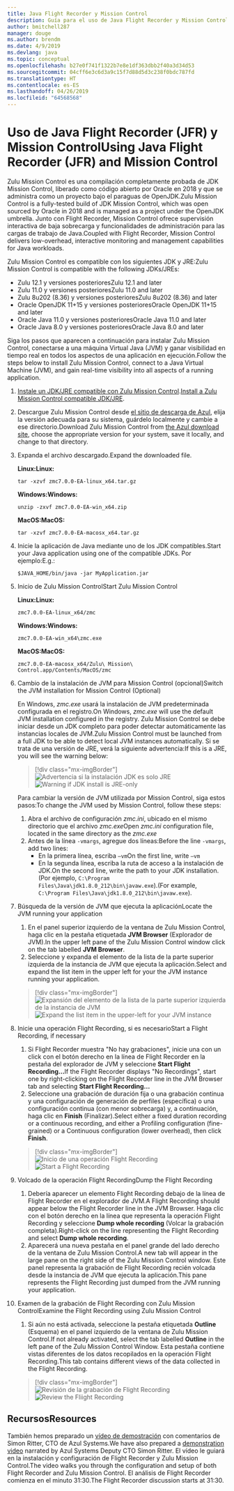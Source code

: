 ```yaml
---
title: Java Flight Recorder y Mission Control
description: Guía para el uso de Java Flight Recorder y Mission Control para recopilar y revisar los datos de la aplicación.
author: bmitchell287
manager: douge
ms.author: brendm
ms.date: 4/9/2019
ms.devlang: java
ms.topic: conceptual
ms.openlocfilehash: b27e0f741f1322b7e8e1df363dbb2f40a3d34d53
ms.sourcegitcommit: 04cff6e3c6d3a9c15f7d88d5d3c238f0bdc787fd
ms.translationtype: HT
ms.contentlocale: es-ES
ms.lasthandoff: 04/26/2019
ms.locfileid: "64568568"
---
```

# <a name="using-java-flight-recorder-jfr-and-mission-control"></a><span data-ttu-id="762e8-103">Uso de Java Flight Recorder (JFR) y Mission Control</span><span class="sxs-lookup"><span data-stu-id="762e8-103">Using Java Flight Recorder (JFR) and Mission Control</span></span>

<span data-ttu-id="762e8-104">Zulu Mission Control es una compilación completamente probada de JDK Mission Control, liberado como código abierto por Oracle en 2018 y que se administra como un proyecto bajo el paraguas de OpenJDK.</span><span class="sxs-lookup"><span data-stu-id="762e8-104">Zulu Mission Control is a fully-tested build of JDK Mission Control, which was open sourced by Oracle in 2018 and is managed as a project under the OpenJDK umbrella.</span></span> <span data-ttu-id="762e8-105">Junto con Flight Recorder, Mission Control ofrece supervisión interactiva de baja sobrecarga y funcionalidades de administración para las cargas de trabajo de Java.</span><span class="sxs-lookup"><span data-stu-id="762e8-105">Coupled with Flight Recorder, Mission Control delivers low-overhead, interactive monitoring and management capabilities for Java workloads.</span></span>

<span data-ttu-id="762e8-106">Zulu Mission Control es compatible con los siguientes JDK y JRE:</span><span class="sxs-lookup"><span data-stu-id="762e8-106">Zulu Mission Control is compatible with the following JDKs/JREs:</span></span>

* <span data-ttu-id="762e8-107">Zulu 12.1 y versiones posteriores</span><span class="sxs-lookup"><span data-stu-id="762e8-107">Zulu 12.1 and later</span></span>
* <span data-ttu-id="762e8-108">Zulu 11.0 y versiones posteriores</span><span class="sxs-lookup"><span data-stu-id="762e8-108">Zulu 11.0 and later</span></span>
* <span data-ttu-id="762e8-109">Zulu 8u202 (8.36) y versiones posteriores</span><span class="sxs-lookup"><span data-stu-id="762e8-109">Zulu 8u202 (8.36) and later</span></span>
* <span data-ttu-id="762e8-110">Oracle OpenJDK 11+15 y versiones posteriores</span><span class="sxs-lookup"><span data-stu-id="762e8-110">Oracle OpenJDK 11+15 and later</span></span>
* <span data-ttu-id="762e8-111">Oracle Java 11.0 y versiones posteriores</span><span class="sxs-lookup"><span data-stu-id="762e8-111">Oracle Java 11.0 and later</span></span>
* <span data-ttu-id="762e8-112">Oracle Java 8.0 y versiones posteriores</span><span class="sxs-lookup"><span data-stu-id="762e8-112">Oracle Java 8.0 and later</span></span>

<span data-ttu-id="762e8-113">Siga los pasos que aparecen a continuación para instalar Zulu Mission Control, conectarse a una máquina Virtual Java (JVM) y ganar visibilidad en tiempo real en todos los aspectos de una aplicación en ejecución.</span><span class="sxs-lookup"><span data-stu-id="762e8-113">Follow the steps below to install Zulu Mission Control, connect to a Java Virtual Machine (JVM), and gain real-time visibility into all aspects of a running application.</span></span>

1.  <span data-ttu-id="762e8-114">[Instale un JDK/JRE compatible con Zulu Mission Control](java-jdk-install.md).</span><span class="sxs-lookup"><span data-stu-id="762e8-114">[Install a Zulu Mission Control compatible JDK/JRE](java-jdk-install.md).</span></span>

2.  <span data-ttu-id="762e8-115">Descargue Zulu Mission Control desde [el sitio de descarga de Azul](https://www.azul.com/products/zulu-mission-control/), elija la versión adecuada para su sistema, guárdelo localmente y cambie a ese directorio.</span><span class="sxs-lookup"><span data-stu-id="762e8-115">Download Zulu Mission Control from [the Azul download site](https://www.azul.com/products/zulu-mission-control/), choose the appropriate version for your system, save it locally, and change to that directory.</span></span>

3.  <span data-ttu-id="762e8-116">Expanda el archivo descargado.</span><span class="sxs-lookup"><span data-stu-id="762e8-116">Expand the downloaded file.</span></span>

    <span data-ttu-id="762e8-117">**Linux:**</span><span class="sxs-lookup"><span data-stu-id="762e8-117">**Linux:**</span></span>

    ```cli
    tar -xzvf zmc7.0.0-EA-linux_x64.tar.gz
    ```

    <span data-ttu-id="762e8-118">**Windows:**</span><span class="sxs-lookup"><span data-stu-id="762e8-118">**Windows:**</span></span>

    ```cli
    unzip -zxvf zmc7.0.0-EA-win_x64.zip 
    ```

    <span data-ttu-id="762e8-119">**MacOS:**</span><span class="sxs-lookup"><span data-stu-id="762e8-119">**MacOS:**</span></span>

    ```cli
    tar -xzvf zmc7.0.0-EA-macosx_x64.tar.gz
    ```

4.  <span data-ttu-id="762e8-120">Inicie la aplicación de Java mediante uno de los JDK compatibles.</span><span class="sxs-lookup"><span data-stu-id="762e8-120">Start your Java application using one of the compatible JDKs.</span></span> <span data-ttu-id="762e8-121">Por ejemplo:</span><span class="sxs-lookup"><span data-stu-id="762e8-121">E.g.:</span></span>

    ```cli
    $JAVA_HOME/bin/java -jar MyApplication.jar
    ```

5.  <span data-ttu-id="762e8-122">Inicio de Zulu Mission Control</span><span class="sxs-lookup"><span data-stu-id="762e8-122">Start Zulu Mission Control</span></span>

    <span data-ttu-id="762e8-123">**Linux:**</span><span class="sxs-lookup"><span data-stu-id="762e8-123">**Linux:**</span></span>

    ```cli
    zmc7.0.0-EA-linux_x64/zmc
    ```

    <span data-ttu-id="762e8-124">**Windows:**</span><span class="sxs-lookup"><span data-stu-id="762e8-124">**Windows:**</span></span>

    ```cli
    zmc7.0.0-EA-win_x64\zmc.exe 
    ```

    <span data-ttu-id="762e8-125">**MacOS:**</span><span class="sxs-lookup"><span data-stu-id="762e8-125">**MacOS:**</span></span>

    ```cli
    zmc7.0.0-EA-macosx_x64/Zulu\ Mission\ Control.app/Contents/MacOS/zmc
    ```

6.  <span data-ttu-id="762e8-126">Cambio de la instalación de JVM para Mission Control (opcional)</span><span class="sxs-lookup"><span data-stu-id="762e8-126">Switch the JVM installation for Mission Control (Optional)</span></span>

    <span data-ttu-id="762e8-127">En Windows, *zmc.exe* usará la instalación de JVM predeterminada configurada en el registro.</span><span class="sxs-lookup"><span data-stu-id="762e8-127">On Windows, *zmc.exe* will use the default JVM installation configured in the registry.</span></span> <span data-ttu-id="762e8-128">Zulu Mission Control se debe iniciar desde un JDK completo para poder detectar automáticamente las instancias locales de JVM.</span><span class="sxs-lookup"><span data-stu-id="762e8-128">Zulu Mission Control must be launched from a full JDK to be able to detect local JVM instances automatically.</span></span> <span data-ttu-id="762e8-129">Si se trata de una versión de JRE, verá la siguiente advertencia:</span><span class="sxs-lookup"><span data-stu-id="762e8-129">If this is a JRE, you will see the warning below:</span></span>

    > [!div class="mx-imgBorder"]
    <span data-ttu-id="762e8-130">![Advertencia si la instalación JDK es solo JRE](../media/jdk/azul-jfr-1.png)</span><span class="sxs-lookup"><span data-stu-id="762e8-130">![Warning if JDK install is JRE-only](../media/jdk/azul-jfr-1.png)</span></span>

    <span data-ttu-id="762e8-131">Para cambiar la versión de JVM utilizada por Mission Control, siga estos pasos:</span><span class="sxs-lookup"><span data-stu-id="762e8-131">To change the JVM used by Mission Control, follow these steps:</span></span> 
    1.  <span data-ttu-id="762e8-132">Abra el archivo de configuración *zmc.ini*, ubicado en el mismo directorio que el archivo *zmc.exe*</span><span class="sxs-lookup"><span data-stu-id="762e8-132">Open *zmc.ini* configuration file, located in the same directory as the *zmc.exe*</span></span>
    2.  <span data-ttu-id="762e8-133">Antes de la línea `-vmargs`, agregue dos líneas:</span><span class="sxs-lookup"><span data-stu-id="762e8-133">Before the line `-vmargs`, add two lines:</span></span>
        * <span data-ttu-id="762e8-134">En la primera línea, escriba `–vm`</span><span class="sxs-lookup"><span data-stu-id="762e8-134">On the first line, write `–vm`</span></span>
        * <span data-ttu-id="762e8-135">En la segunda línea, escriba la ruta de acceso a la instalación de JDK.</span><span class="sxs-lookup"><span data-stu-id="762e8-135">On the second line, write the path to your JDK installation.</span></span> <span data-ttu-id="762e8-136">(Por ejemplo, `C:\Program Files\Java\jdk1.8.0_212\bin\javaw.exe`).</span><span class="sxs-lookup"><span data-stu-id="762e8-136">(For example, `C:\Program Files\Java\jdk1.8.0_212\bin\javaw.exe`).</span></span>

7.  <span data-ttu-id="762e8-137">Búsqueda de la versión de JVM que ejecuta la aplicación</span><span class="sxs-lookup"><span data-stu-id="762e8-137">Locate the JVM running your application</span></span>
    1.  <span data-ttu-id="762e8-138">En el panel superior izquierdo de la ventana de Zulu Mission Control, haga clic en la pestaña etiquetada **JVM Browser** (Explorador de JVM).</span><span class="sxs-lookup"><span data-stu-id="762e8-138">In the upper left pane of the Zulu Mission Control window click on the tab labelled **JVM Browser**.</span></span>
    2.  <span data-ttu-id="762e8-139">Seleccione y expanda el elemento de la lista de la parte superior izquierda de la instancia de JVM que ejecuta la aplicación.</span><span class="sxs-lookup"><span data-stu-id="762e8-139">Select and expand the list item in the upper left for your the JVM instance running your application.</span></span>

    > [!div class="mx-imgBorder"]
    <span data-ttu-id="762e8-140">![Expansión del elemento de la lista de la parte superior izquierda de la instancia de JVM](../media/jdk/azul-jfr-2.png)</span><span class="sxs-lookup"><span data-stu-id="762e8-140">![Expand the list item in the upper-left for your JVM instance](../media/jdk/azul-jfr-2.png)</span></span>


8.  <span data-ttu-id="762e8-141">Inicie una operación Flight Recording, si es necesario</span><span class="sxs-lookup"><span data-stu-id="762e8-141">Start a Flight Recording, if necessary</span></span>
    1.  <span data-ttu-id="762e8-142">Si Flight Recorder muestra "No hay grabaciones", inicie una con un click con el botón derecho en la línea de Flight Recorder en la pestaña del explorador de JVM y seleccione **Start Flight Recording...**</span><span class="sxs-lookup"><span data-stu-id="762e8-142">If the Flight Recorder displays "No Recordings", start one by right-clicking on the Flight Recorder line in the JVM Browser tab and selecting **Start Flight Recording...**</span></span>
    2.  <span data-ttu-id="762e8-143">Seleccione una grabación de duración fija o una grabación continua y una configuración de generación de perfiles (específica) o una configuración continua (con menor sobrecarga) y, a continuación, haga clic en **Finish** (Finalizar).</span><span class="sxs-lookup"><span data-stu-id="762e8-143">Select either a fixed duration recording or a continuous recording, and either a Profiling configuration (fine-grained) or a Continuous configuration (lower overhead), then click **Finish**.</span></span>

    > [!div class="mx-imgBorder"]
    <span data-ttu-id="762e8-144">![Inicio de una operación Flight Recording](../media/jdk/azul-jfr-3.png)</span><span class="sxs-lookup"><span data-stu-id="762e8-144">![Start a Flight Recording](../media/jdk/azul-jfr-3.png)</span></span>

9.  <span data-ttu-id="762e8-145">Volcado de la operación Flight Recording</span><span class="sxs-lookup"><span data-stu-id="762e8-145">Dump the Flight Recording</span></span>
    1.  <span data-ttu-id="762e8-146">Debería aparecer un elemento Flight Recording debajo de la línea de Flight Recorder en el explorador de JVM.</span><span class="sxs-lookup"><span data-stu-id="762e8-146">A Flight Recording should appear below the Flight Recorder line in the JVM Browser.</span></span> <span data-ttu-id="762e8-147">Haga clic con el botón derecho en la línea que representa la operación Flight Recording y seleccione **Dump whole recording** (Volcar la grabación completa).</span><span class="sxs-lookup"><span data-stu-id="762e8-147">Right-click on the line representing the Flight Recording and select **Dump whole recording**.</span></span>
    2.  <span data-ttu-id="762e8-148">Aparecerá una nueva pestaña en el panel grande del lado derecho de la ventana de Zulu Mission Control.</span><span class="sxs-lookup"><span data-stu-id="762e8-148">A new tab will appear in the large pane on the right side of the Zulu Mission Control window.</span></span> <span data-ttu-id="762e8-149">Este panel representa la grabación de Flight Recording recién volcada desde la instancia de JVM que ejecuta la aplicación.</span><span class="sxs-lookup"><span data-stu-id="762e8-149">This pane represents the Flight Recording just dumped from the JVM running your application.</span></span>

10. <span data-ttu-id="762e8-150">Examen de la grabación de Flight Recording con Zulu Mission Control</span><span class="sxs-lookup"><span data-stu-id="762e8-150">Examine the Flight Recording using Zulu Mission Control</span></span>
    1.  <span data-ttu-id="762e8-151">Si aún no está activada, seleccione la pestaña etiquetada **Outline** (Esquema) en el panel izquierdo de la ventana de Zulu Mission Control.</span><span class="sxs-lookup"><span data-stu-id="762e8-151">If not already activated, select the tab labelled **Outline** in the left pane of the Zulu Mission Control Window.</span></span> <span data-ttu-id="762e8-152">Esta pestaña contiene vistas diferentes de los datos recopilados en la operación Flight Recording.</span><span class="sxs-lookup"><span data-stu-id="762e8-152">This tab contains different views of the data collected in the Flight Recording.</span></span>
 
    > [!div class="mx-imgBorder"]
    <span data-ttu-id="762e8-153">![Revisión de la grabación de Flight Recording](../media/jdk/azul-jfr-4.png)</span><span class="sxs-lookup"><span data-stu-id="762e8-153">![Review the Fliight Recording](../media/jdk/azul-jfr-4.png)</span></span>

## <a name="resources"></a><span data-ttu-id="762e8-154">Recursos</span><span class="sxs-lookup"><span data-stu-id="762e8-154">Resources</span></span>

<span data-ttu-id="762e8-155">También hemos preparado un [vídeo de demostración](https://www.azul.com/presentation/azul-webinar-open-source-flight-recorder-and-mission-control-managing-and-measuring-openjdk-8-performance/) con comentarios de Simon Ritter, CTO de Azul Systems.</span><span class="sxs-lookup"><span data-stu-id="762e8-155">We have also prepared a [demonstration video](https://www.azul.com/presentation/azul-webinar-open-source-flight-recorder-and-mission-control-managing-and-measuring-openjdk-8-performance/) narrated by Azul Systems Deputy CTO Simon Ritter.</span></span> <span data-ttu-id="762e8-156">El vídeo le guiará en la instalación y configuración de Flight Recorder y Zulu Mission Control.</span><span class="sxs-lookup"><span data-stu-id="762e8-156">The video walks you through the configuration and setup of both Flight Recorder and Zulu Mission Control.</span></span> <span data-ttu-id="762e8-157">El análisis de Flight Recorder comienza en el minuto 31:30.</span><span class="sxs-lookup"><span data-stu-id="762e8-157">The Flight Recorder discussion starts at 31:30.</span></span>

